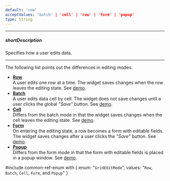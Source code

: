 ```yaml
---
default: 'row'
acceptValues: 'batch' | 'cell' | 'row' | 'form' | 'popup'
type: String
---
```

---
##### shortDescription
Specifies how a user edits data.

---
The following list points out the differences in editing modes.

- [**Row**](/concepts/05%20Widgets/DataGrid/20%20Editing/10%20User%20Interaction/10%20Row%20Mode.md '/Documentation/Guide/Widgets/{WidgetName}/Editing/#User_Interaction/Row_Mode')       
A user edits one row at a time. The widget saves changes when the row leaves the editing state. See [demo](https://js.devexpress.com/Demos/WidgetsGallery/Demo/{WidgetName}/RowEditing/jQuery/Light).
- [**Batch**](/concepts/05%20Widgets/DataGrid/20%20Editing/10%20User%20Interaction/30%20Batch%20Mode.md '/Documentation/Guide/Widgets/{WidgetName}/Editing/#User_Interaction/Batch_Mode')     
A user edits data cell by cell. The widget does not save changes until a user clicks the global *"Save"* button. See [demo](https://js.devexpress.com/Demos/WidgetsGallery/Demo/{WidgetName}/BatchEditing/jQuery/Light).
- [**Cell**](/concepts/05%20Widgets/DataGrid/20%20Editing/10%20User%20Interaction/20%20Cell%20Mode.md '/Documentation/Guide/Widgets/{WidgetName}/Editing/#User_Interaction/Cell_Mode')      
Differs from the batch mode in that the widget saves changes when the cell leaves the editing state. See [demo](https://js.devexpress.com/Demos/WidgetsGallery/Demo/{WidgetName}/CellEditing/jQuery/Light).
- [**Form**](/concepts/05%20Widgets/DataGrid/20%20Editing/10%20User%20Interaction/40%20Form%20Mode.md '/Documentation/Guide/Widgets/{WidgetName}/Editing/#User_Interaction/Form_Mode')      
On entering the editing state, a row becomes a form with editable fields. The widget saves changes after a user clicks the *"Save"* button. See [demo](https://js.devexpress.com/Demos/WidgetsGallery/Demo/{WidgetName}/FormEditing/jQuery/Light).
- [**Popup**](/concepts/05%20Widgets/DataGrid/20%20Editing/10%20User%20Interaction/50%20Popup%20Mode.md '/Documentation/Guide/Widgets/{WidgetName}/Editing/#User_Interaction/Popup_Mode')     
Differs from the form mode in that the form with editable fields is placed in a popup window. See [demo](https://js.devexpress.com/Demos/WidgetsGallery/Demo/{WidgetName}/PopupEditing/jQuery/Light).

#include common-ref-enum with {
    enum: "`GridEditMode`",
    values: "`Row`, `Batch`, `Cell`, `Form`, and `Popup`"
}